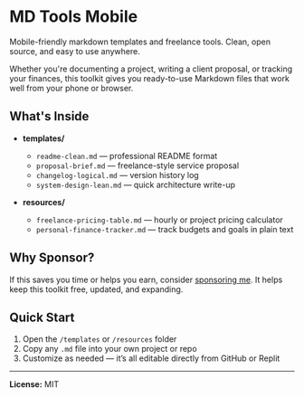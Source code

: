 # MD Tools Mobile

Mobile-friendly markdown templates and freelance tools. Clean, open source, and easy to use anywhere.

Whether you're documenting a project, writing a client proposal, or tracking your finances, this toolkit gives you ready-to-use Markdown files that work well from your phone or browser.

## What's Inside

- **templates/**
  - `readme-clean.md` — professional README format
  - `proposal-brief.md` — freelance-style service proposal
  - `changelog-logical.md` — version history log
  - `system-design-lean.md` — quick architecture write-up

- **resources/**
  - `freelance-pricing-table.md` — hourly or project pricing calculator
  - `personal-finance-tracker.md` — track budgets and goals in plain text

## Why Sponsor?

If this saves you time or helps you earn, consider [sponsoring me](https://github.com/sponsors/Bravo19er). It helps keep this toolkit free, updated, and expanding.

## Quick Start

1. Open the `/templates` or `/resources` folder
2. Copy any `.md` file into your own project or repo
3. Customize as needed — it’s all editable directly from GitHub or Replit

---

**License:** MIT

